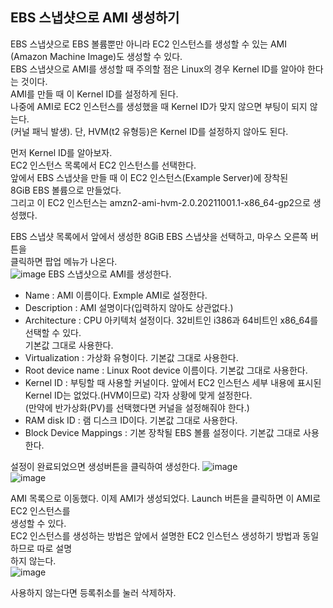 ## EBS 스냅샷으로 AMI 생성하기
EBS 스냅샷으로 EBS 볼륨뿐만 아니라 EC2 인스턴스를 생성할 수 있는 AMI  
(Amazon Machine Image)도 생성할 수 있다.  
EBS 스냅샷으로 AMI를 생성할 때 주의할 점은 Linux의 경우 Kernel ID를 알아야 한다는 것이다.  
AMI를 만들 때 이 Kernel ID를 설정하게 된다.  
나중에 AMI로 EC2 인스턴스를 생성했을 때 Kernel ID가 맞지 않으면 부팅이 되지 않는다.  
(커널 패닉 발생). 단, HVM(t2 유형등)은 Kernel ID를 설정하지 않아도 된다.  
  
먼저 Kernel ID를 알아보자.  
EC2 인스턴스 목록에서 EC2 인스턴스를 선택한다.  
앞에서 EBS 스냅샷을 만들 때 이 EC2 인스턴스(Example Server)에 장착된  
8GiB EBS 볼륨으로 만들었다.  
그리고 이 EC2 인스턴스는 amzn2-ami-hvm-2.0.20211001.1-x86_64-gp2으로 생성했다.  
  
EBS 스냅샷 목록에서 앞에서 생성한 8GiB EBS 스냅샷을 선택하고, 마우스 오른쪽 버튼을  
클릭하면 팝업 메뉴가 나온다.  
![image](https://user-images.githubusercontent.com/33191974/137573591-3e76ec4e-03ae-4af6-9959-7f2f8117b4ab.png)
EBS 스냅샷으로 AMI를 생성한다. 
- Name : AMI 이름이다. Exmple AMI로 설정한다. 
- Description : AMI 설명이다(입력하지 않아도 상관없다.)
- Architecture : CPU 아키텍처 설정이다. 32비트인 i386과 64비트인 x86_64를 선택할 수 있다.  
                 기본값 그대로 사용한다. 
- Virtualization : 가상화 유형이다. 기본값 그대로 사용한다. 
- Root device name : Linux Root device 이름이다. 기본값 그대로 사용한다.  
- Kernel ID : 부팅할 때 사용할 커널이다. 앞에서 EC2 인스턴스 세부 내용에 표시된    
              Kernel ID는 없었다.(HVM이므로) 각자 상황에 맞게 설정한다.  
              (만약에 반가상화(PV)를 선택했다면 커널을 설정해줘야 한다.)
- RAM disk ID : 램 디스크 ID이다. 기본값 그대로 사용한다. 
- Block Device Mappings : 기본 장착될 EBS 볼륨 설정이다. 기본값 그대로 사용한다.  

설정이 완료되었으면 생성버튼을 클릭하여 생성한다. 
![image](https://user-images.githubusercontent.com/33191974/137575897-a93a5894-2a6a-4bd8-b59b-09aad094e55e.png)  
![image](https://user-images.githubusercontent.com/33191974/137575921-d75ac6ba-4e2d-4e98-b8e7-6e38d638712b.png)  

AMI 목록으로 이동했다. 이제 AMI가 생성되었다. Launch 버튼을 클릭하면 이 AMI로 EC2 인스턴스를  
생성할 수 있다.  
EC2 인스턴스를 생성하는 방법은 앞에서 설명한 EC2 인스턴스 생성하기 방법과 동일하므로 따로 설명  
하지 않는다.  
![image](https://user-images.githubusercontent.com/33191974/137576009-76152498-94f5-4e90-970f-08644781c416.png)

사용하지 않는다면 등록취소를 눌러 삭제하자.









